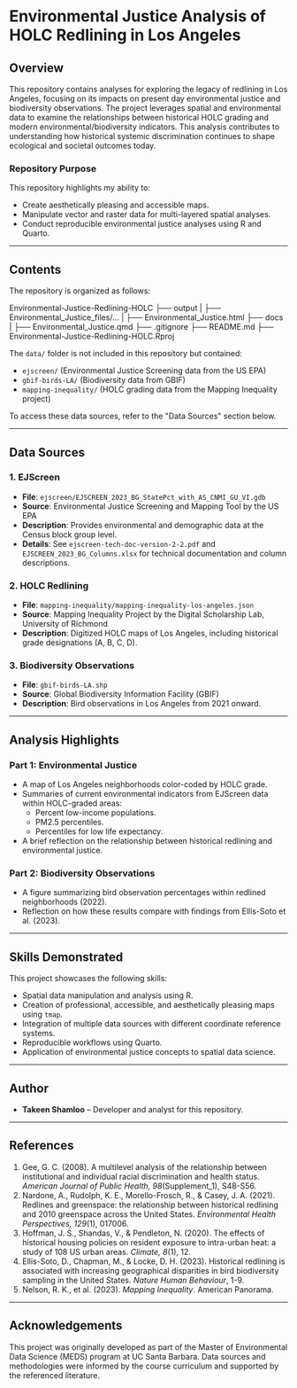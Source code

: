 # Environmental Justice Analysis of HOLC Redlining in Los Angeles

## Overview
This repository contains analyses for exploring the legacy of redlining in 
Los Angeles, focusing on its impacts on present day environmental justice and 
biodiversity observations. The project leverages spatial and environmental data 
to examine the relationships between historical HOLC grading and 
modern environmental/biodiversity indicators. This analysis contributes to 
understanding how historical systemic discrimination continues to shape 
ecological and societal outcomes today.

### Repository Purpose
This repository highlights my ability to:
- Create aesthetically pleasing and accessible maps.
- Manipulate vector and raster data for multi-layered spatial analyses.
- Conduct reproducible environmental justice analyses using R and Quarto.

---

## Contents
The repository is organized as follows:

Environmental-Justice-Redlining-HOLC
├── output
|   ├── Environmental_Justice_files/...
|   ├── Environmental_Justice.html 
├── docs
|   ├── Environmental_Justice.qmd
├── .gitignore
├── README.md
├── Environmental-Justice-Redlining-HOLC.Rproj

The `data/` folder is not included in this repository but contained:
- `ejscreen/` (Environmental Justice Screening data from the US EPA)
- `gbif-birds-LA/` (Biodiversity data from GBIF)
- `mapping-inequality/` (HOLC grading data from the Mapping Inequality project)

To access these data sources, refer to the "Data Sources" section below.

---

## Data Sources
### 1. EJScreen
- **File**: `ejscreen/EJSCREEN_2023_BG_StatePct_with_AS_CNMI_GU_VI.gdb`
- **Source**: Environmental Justice Screening and Mapping Tool by the US EPA
- **Description**: Provides environmental and demographic data at the Census block group level.
- **Details**: See `ejscreen-tech-doc-version-2-2.pdf` and `EJSCREEN_2023_BG_Columns.xlsx` for technical documentation and column descriptions.

### 2. HOLC Redlining
- **File**: `mapping-inequality/mapping-inequality-los-angeles.json`
- **Source**: Mapping Inequality Project by the Digital Scholarship Lab, University of Richmond
- **Description**: Digitized HOLC maps of Los Angeles, including historical grade designations (A, B, C, D).

### 3. Biodiversity Observations
- **File**: `gbif-birds-LA.shp`
- **Source**: Global Biodiversity Information Facility (GBIF)
- **Description**: Bird observations in Los Angeles from 2021 onward.

---

## Analysis Highlights
### Part 1: Environmental Justice
- A map of Los Angeles neighborhoods color-coded by HOLC grade.
- Summaries of current environmental indicators from EJScreen data within HOLC-graded areas:
  - Percent low-income populations.
  - PM2.5 percentiles.
  - Percentiles for low life expectancy.
- A brief reflection on the relationship between historical redlining and environmental justice.

### Part 2: Biodiversity Observations
- A figure summarizing bird observation percentages within redlined neighborhoods (2022).
- Reflection on how these results compare with findings from Ellis-Soto et al. (2023).

---

## Skills Demonstrated
This project showcases the following skills:
- Spatial data manipulation and analysis using R.
- Creation of professional, accessible, and aesthetically pleasing maps using `tmap`.
- Integration of multiple data sources with different coordinate reference systems.
- Reproducible workflows using Quarto.
- Application of environmental justice concepts to spatial data science.

---

## Author
- **Takeen Shamloo** – Developer and analyst for this repository.

---

## References
1. Gee, G. C. (2008). A multilevel analysis of the relationship between institutional and individual racial discrimination and health status. *American Journal of Public Health, 98*(Supplement_1), S48-S56.
2. Nardone, A., Rudolph, K. E., Morello-Frosch, R., & Casey, J. A. (2021). Redlines and greenspace: the relationship between historical redlining and 2010 greenspace across the United States. *Environmental Health Perspectives, 129*(1), 017006.
3. Hoffman, J. S., Shandas, V., & Pendleton, N. (2020). The effects of historical housing policies on resident exposure to intra-urban heat: a study of 108 US urban areas. *Climate, 8*(1), 12.
4. Ellis-Soto, D., Chapman, M., & Locke, D. H. (2023). Historical redlining is associated with increasing geographical disparities in bird biodiversity sampling in the United States. *Nature Human Behaviour*, 1-9.
5. Nelson, R. K., et al. (2023). *Mapping Inequality*. American Panorama.

---

## Acknowledgements
This project was originally developed as part of the Master of Environmental Data Science (MEDS) program at UC Santa Barbara. Data sources and methodologies were informed by the course curriculum and supported by the referenced literature.
